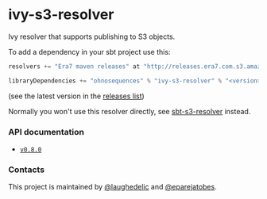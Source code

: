 ivy-s3-resolver
===============

Ivy resolver that supports publishing to S3 objects.

To add a dependency in your sbt project use this:

```scala
resolvers += "Era7 maven releases" at "http://releases.era7.com.s3.amazonaws.com"

libraryDependencies += "ohnosequences" % "ivy-s3-resolver" % "<version>"
```

(see the latest version in the [releases list](https://github.com/ohnosequences/ivy-s3-resolver/releases))

Normally you won't use this resolver directly, see [sbt-s3-resolver](https://github.com/ohnosequences/sbt-s3-resolver) instead.


### API documentation

- [`v0.8.0`](http://ohnosequences.com/ivy-s3-resolver/docs/api/0.8.0/)


### Contacts

This project is maintained by [@laughedelic](https://github.com/laughedelic) and [@eparejatobes](https://github.com/eparejatobes).
